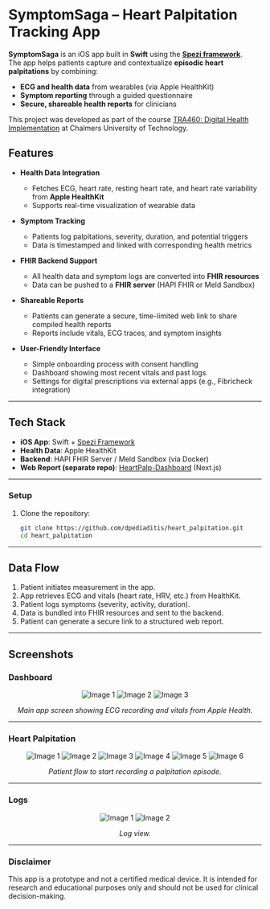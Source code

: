 # SymptomSaga – Heart Palpitation Tracking App

**SymptomSaga** is an iOS app built in **Swift** using the **[Spezi framework](https://github.com/StanfordSpezi/Spezi)**.  
The app helps patients capture and contextualize **episodic heart palpitations** by combining:  
- **ECG and health data** from wearables (via Apple HealthKit)  
- **Symptom reporting** through a guided questionnaire  
- **Secure, shareable health reports** for clinicians  

This project was developed as part of the course [TRA460: Digital Health Implementation](https://www.chalmers.se/en/education/your-studies/course-selection-and-registration/select-courses/choose-a-tracks-course/digital-health-implementation/) at Chalmers University of Technology.

## Features

- **Health Data Integration**  
  - Fetches ECG, heart rate, resting heart rate, and heart rate variability from **Apple HealthKit**  
  - Supports real-time visualization of wearable data  

- **Symptom Tracking**  
  - Patients log palpitations, severity, duration, and potential triggers  
  - Data is timestamped and linked with corresponding health metrics  

- **FHIR Backend Support**  
  - All health data and symptom logs are converted into **FHIR resources**  
  - Data can be pushed to a **FHIR server** (HAPI FHIR or Meld Sandbox)  

- **Shareable Reports**  
  - Patients can generate a secure, time-limited web link to share compiled health reports  
  - Reports include vitals, ECG traces, and symptom insights  

- **User-Friendly Interface**  
  - Simple onboarding process with consent handling  
  - Dashboard showing most recent vitals and past logs  
  - Settings for digital prescriptions via external apps (e.g., Fibricheck integration)  

---


## Tech Stack

- **iOS App**: Swift + [Spezi Framework](https://github.com/StanfordSpezi/Spezi)  
- **Health Data**: Apple HealthKit  
- **Backend**: HAPI FHIR Server / Meld Sandbox (via Docker)  
- **Web Report (separate repo)**: [HeartPalp-Dashboard](https://github.com/tyrawallen/HeartPalp-Dashboard) (Next.js)  

---

### Setup
1. Clone the repository:  
   ```bash
   git clone https://github.com/dpediaditis/heart_palpitation.git
   cd heart_palpitation

---

## Data Flow

1. Patient initiates measurement in the app.
2. App retrieves ECG and vitals (heart rate, HRV, etc.) from HealthKit.
3. Patient logs symptoms (severity, activity, duration).
4. Data is bundled into FHIR resources and sent to the backend.
5. Patient can generate a secure link to a structured web report.

---

## Screenshots
### Dashboard
<p align="center">
  <img src="docs/images/Dashboard.svg" alt="Image 1">
  <img src="docs/images/Dashboard2.svg" alt="Image 2">
  <img src="docs/images/Dasboard3.svg" alt="Image 3">
</p>

<p align="center"><i>Main app screen showing ECG recording and vitals from Apple Health.</i></p>

---

### Heart Palpitation
<p align="center">
  <img src="docs/images/HeartPalpitation.svg" alt="Image 1">
  <img src="docs/images/HeartPalpitation2.svg" alt="Image 2">
  <img src="docs/images/HeartPalpitation3.svg" alt="Image 3">
  <img src="docs/images/HeartPalpitation4.svg" alt="Image 4">
  <img src="docs/images/HeartPalpitation5.svg" alt="Image 5">
  <img src="docs/images/HeartPalpitation6.svg" alt="Image 6">
</p>

<p align="center"><i>Patient flow to start recording a palpitation episode.</i></p>

---

### Logs

<p align="center">
  <img src="docs/images/Log.svg" alt="Image 1">
  <img src="docs/images/Log2.svg" alt="Image 2">
</p>

<p align="center"><i>Log view.</i></p>

---

### Disclaimer

This app is a prototype and not a certified medical device.
It is intended for research and educational purposes only and should not be used for clinical decision-making.
